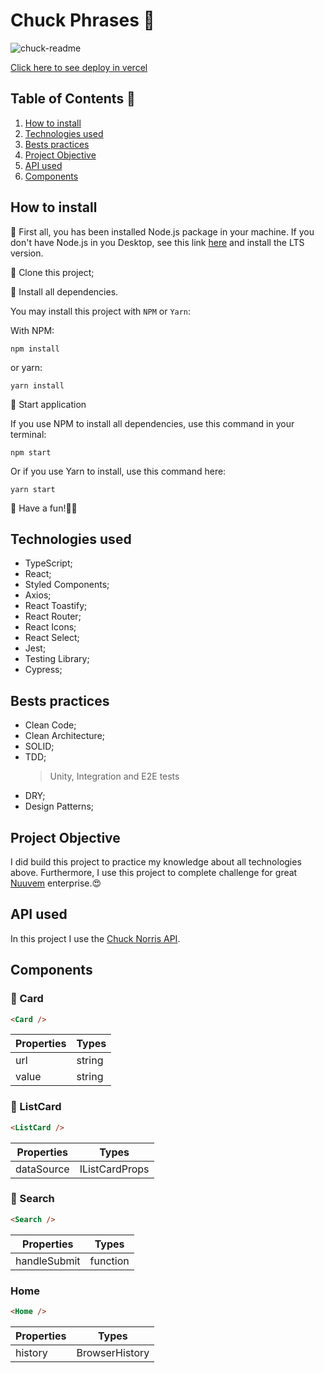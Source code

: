 # Chuck Phrases 🔫
![chuck-readme](https://user-images.githubusercontent.com/66172398/189035281-494119fd-31e9-4ada-bab8-904b4126c8e2.png)

[Click here to see deploy in vercel](https://search-chuckphrases.vercel.app/)

## Table of Contents 📝

1. [How to install](#how-to-install)
2. [Technologies used](#technologies-used)
3. [Bests practices](#bests-practices)
4. [Project Objective](#project-objective)
5. [API used](#api-used)
6. [Components](#components)

## How to install

📌 First all, you has been installed Node.js package in your machine. If you don't have Node.js in you Desktop, see this link [here]('https://nodejs.org/en/') and install the LTS version.

📌 Clone this project;

📌 Install all dependencies.

You may install this project with `NPM` or `Yarn`:

With NPM:

```shell
npm install
```

or yarn:

```shell
yarn install
```

📌 Start application

If you use NPM to install all dependencies, use this command in your terminal:

```shell
npm start
```

Or if you use Yarn to install, use this command here:

```shell
yarn start
```

📌 Have a fun!🎉😁

## Technologies used

-   TypeScript;
-   React;
-   Styled Components;
-   Axios;
-   React Toastify;
-   React Router;
-   React Icons;
-   React Select;
-   Jest;
-   Testing Library;
-   Cypress;

## Bests practices

-   Clean Code;
-   Clean Architecture;
-   SOLID;
-   TDD;
    > Unity, Integration and E2E tests
-   DRY;
-   Design Patterns;

## Project Objective

I did build this project to practice my knowledge about all technologies above. Furthermore, I use this project to complete challenge for great [Nuuvem]('https://www.nuuvem.com/br-pt/') enterprise.😍

## API used

In this project I use the [Chuck Norris API]('https://api.chucknorris.io/').

## Components

### 📌 Card

```html
<Card />
```

| Properties | Types  |
| ---------- | ------ |
| url        | string |
| value      | string |

### 📌 ListCard

```html
<ListCard />
```

| Properties | Types          |
| ---------- | -------------- |
| dataSource | IListCardProps |

### 📌 Search

```html
<Search />
```

| Properties   | Types    |
| ------------ | -------- |
| handleSubmit | function |

### Home

```html
<Home />
```

| Properties | Types          |
| ---------- | -------------- |
| history    | BrowserHistory |
